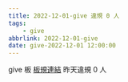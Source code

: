 ```yaml
---
title: 2022-12-01-give 違規 0 人
tags:
    - give
abbrlink: 2022-12-01-give
date: give-2022-12-01 12:00:00
---
```

give 板 [板規連結](https://www.ptt.cc/bbs/give/M.1612495900.A.C32.html)
昨天違規 0 人
